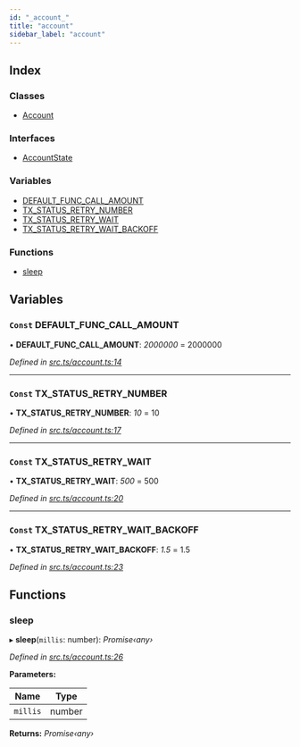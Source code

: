 ```yaml
---
id: "_account_"
title: "account"
sidebar_label: "account"
---
```


## Index

### Classes

* [Account](../classes/_account_.account.md)

### Interfaces

* [AccountState](../interfaces/_account_.accountstate.md)

### Variables

* [DEFAULT_FUNC_CALL_AMOUNT](_account_.md#const-default_func_call_amount)
* [TX_STATUS_RETRY_NUMBER](_account_.md#const-tx_status_retry_number)
* [TX_STATUS_RETRY_WAIT](_account_.md#const-tx_status_retry_wait)
* [TX_STATUS_RETRY_WAIT_BACKOFF](_account_.md#const-tx_status_retry_wait_backoff)

### Functions

* [sleep](_account_.md#sleep)

## Variables

### `Const` DEFAULT_FUNC_CALL_AMOUNT

• **DEFAULT_FUNC_CALL_AMOUNT**: *2000000* = 2000000

*Defined in [src.ts/account.ts:14](https://github.com/nearprotocol/nearlib/blob/fe97eb6/src.ts/account.ts#L14)*

___

### `Const` TX_STATUS_RETRY_NUMBER

• **TX_STATUS_RETRY_NUMBER**: *10* = 10

*Defined in [src.ts/account.ts:17](https://github.com/nearprotocol/nearlib/blob/fe97eb6/src.ts/account.ts#L17)*

___

### `Const` TX_STATUS_RETRY_WAIT

• **TX_STATUS_RETRY_WAIT**: *500* = 500

*Defined in [src.ts/account.ts:20](https://github.com/nearprotocol/nearlib/blob/fe97eb6/src.ts/account.ts#L20)*

___

### `Const` TX_STATUS_RETRY_WAIT_BACKOFF

• **TX_STATUS_RETRY_WAIT_BACKOFF**: *1.5* = 1.5

*Defined in [src.ts/account.ts:23](https://github.com/nearprotocol/nearlib/blob/fe97eb6/src.ts/account.ts#L23)*

## Functions

###  sleep

▸ **sleep**(`millis`: number): *Promise‹any›*

*Defined in [src.ts/account.ts:26](https://github.com/nearprotocol/nearlib/blob/fe97eb6/src.ts/account.ts#L26)*

**Parameters:**

Name | Type |
------ | ------ |
`millis` | number |

**Returns:** *Promise‹any›*
